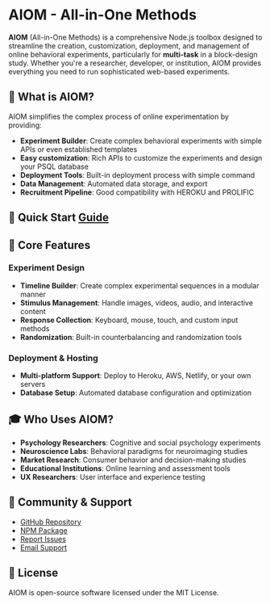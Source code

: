 # AIOM - All-in-One Methods

**AIOM** (All-in-One Methods) is a comprehensive Node.js toolbox designed to streamline the creation, customization, deployment, and management of online behavioral experiments, particularly for **multi-task** in a block-design study. Whether you're a researcher, developer, or institution, AIOM provides everything you need to run sophisticated web-based experiments.

## 🎯 What is AIOM?

AIOM simplifies the complex process of online experimentation by providing:

- **Experiment Builder**: Create complex behavioral experiments with simple APIs or even established templates
- **Easy customization**: Rich APIs to customize the experiments and design your PSQL database
- **Deployment Tools**: Built-in deployment process with simple command
- **Data Management**: Automated data storage, and export
- **Recruitment Pipeline**: Good compatibility with HEROKU and PROLIFIC

## 🚀 Quick Start [Guide](quick-start.md)

## 🔧 Core Features

### Experiment Design
- **Timeline Builder**: Create complex experimental sequences in a modular manner
- **Stimulus Management**: Handle images, videos, audio, and interactive content
- **Response Collection**: Keyboard, mouse, touch, and custom input methods
- **Randomization**: Built-in counterbalancing and randomization tools

### Deployment & Hosting
- **Multi-platform Support**: Deploy to Heroku, AWS, Netlify, or your own servers
- **Database Setup**: Automated database configuration and optimization

## 🎓 Who Uses AIOM?

- **Psychology Researchers**: Cognitive and social psychology experiments
- **Neuroscience Labs**: Behavioral paradigms for neuroimaging studies
- **Market Research**: Consumer behavior and decision-making studies
- **Educational Institutions**: Online learning and assessment tools
- **UX Researchers**: User interface and experience testing

## 🤝 Community & Support

- [GitHub Repository](https://github.com/HaijiangYan/AIOM)
- [NPM Package](https://www.npmjs.com/package/aiom)
- [Report Issues](https://github.com/HaijiangYan/AIOM/issues)
- [Email Support](mailto:haijiang.r.yan@gmail.com)

## 📄 License

AIOM is open-source software licensed under the MIT License. 